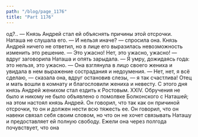 ```yaml
---
path: "/blog/page_1176"
title: "Part 1176"
---
```


од?.. — Князь Андрей стал ей объяснять причины этой отсрочки. Наташа не слушала его.
— И нельзя иначе? — спросила она. Князь Андрей ничего не ответил, но в лице его выразилась невозможность изменить это решение.
— Это ужасно! Нет, это ужасно, ужасно! — вдруг заговорила Наташа и опять зарыдала. — Я умру, дожидаясь года: это нельзя, это ужасно. — Она взглянула в лицо своего жениха и увидала в нем выражение сострадания и недоумения.
— Нет, нет, я всё сделаю, — сказала она, вдруг остановив слезы, — я так счастлива!
Отец и мать вошли в комнату и благословили жениха и невесту.
С этого дня князь Андрей женихом стал ездить к Ростовым.
ХХІV.
Обручения не было и никому не было объявлено о помолвке Болконского с Наташей; на этом настоял князь Андрей. Он говорил, что так как он причиной отсрочки, то он и должен нести всю тяжесть ее. Он говорил, что он навеки связал себя своим словом, но что он не хочет связывать Наташу и предоставляет ей полную свободу. Ежели она через полгода почувствует, что она
